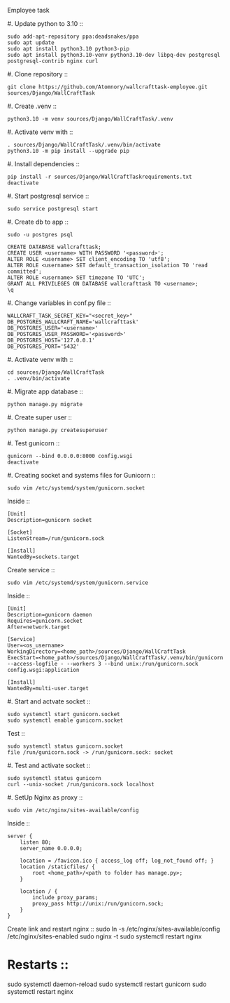 Employee task

#. Update python to 3.10 ::

	sudo add-apt-repository ppa:deadsnakes/ppa
	sudo apt update
	sudo apt install python3.10 python3-pip 
	sudo apt install python3.10-venv python3.10-dev libpq-dev postgresql postgresql-contrib nginx curl 

#. Clone repository ::

	git clone https://github.com/Atomnory/wallcrafttask-employee.git sources/Django/WallCraftTask

#. Create .venv ::

    python3.10 -m venv sources/Django/WallCraftTask/.venv

#. Activate venv with ::

	. sources/Django/WallCraftTask/.venv/bin/activate
	python3.10 -m pip install --upgrade pip

#. Install dependencies ::

	pip install -r sources/Django/WallCraftTaskrequirements.txt
	deactivate

#. Start postgresql service ::

	sudo service postgresql start

#. Create db to app ::

	sudo -u postgres psql

	CREATE DATABASE wallcrafttask;
	CREATE USER <username> WITH PASSWORD '<password>';
	ALTER ROLE <username> SET client_encoding TO 'utf8';
	ALTER ROLE <username> SET default_transaction_isolation TO 'read committed';
	ALTER ROLE <username> SET timezone TO 'UTC';
	GRANT ALL PRIVILEGES ON DATABASE wallcrafttask TO <username>;
	\q

#. Change variables in conf.py file ::

	WALLCRAFT_TASK_SECRET_KEY="<secret_key>"
	DB_POSTGRES_WALLCRAFT_NAME='wallcrafttask'
	DB_POSTGRES_USER='<username>'
	DB_POSTGRES_USER_PASSWORD='<password>'
	DB_POSTGRES_HOST='127.0.0.1'
	DB_POSTGRES_PORT='5432'

#. Activate venv with ::

	cd sources/Django/WallCraftTask
	. .venv/bin/activate

#. Migrate app database ::

	python manage.py migrate

#. Create super user ::

	python manage.py createsuperuser

#. Test gunicorn ::

	gunicorn --bind 0.0.0.0:8000 config.wsgi
	deactivate

#. Creating socket and systems files for Gunicorn ::

	sudo vim /etc/systemd/system/gunicorn.socket

   Inside ::

    [Unit]
    Description=gunicorn socket

    [Socket]
    ListenStream=/run/gunicorn.sock

    [Install]
    WantedBy=sockets.target

   Create service ::

	sudo vim /etc/systemd/system/gunicorn.service

   Inside ::

    [Unit]
    Description=gunicorn daemon
    Requires=gunicorn.socket
    After=network.target

    [Service]
    User=<os_username>
    WorkingDirectory=<home_path>/sources/Django/WallCraftTask
    ExecStart=<home_path>/sources/Django/WallCraftTask/.venv/bin/gunicorn --access-logfile - --workers 3 --bind unix:/run/gunicorn.sock config.wsgi:application

    [Install]
    WantedBy=multi-user.target

#. Start and actvate socket ::

	sudo systemctl start gunicorn.socket
	sudo systemctl enable gunicorn.socket

   Test ::

	sudo systemctl status gunicorn.socket
	file /run/gunicorn.sock -> /run/gunicorn.sock: socket

#. Test and activate socket ::

	sudo systemctl status gunicorn
	curl --unix-socket /run/gunicorn.sock localhost

#. SetUp Nginx as proxy ::

	sudo vim /etc/nginx/sites-available/config

   Inside ::

    server {
        listen 80;
        server_name 0.0.0.0;

        location = /favicon.ico { access_log off; log_not_found off; }
        location /staticfiles/ {
            root <home_path>/<path to folder has manage.py>;
        }

        location / {
            include proxy_params;
            proxy_pass http://unix:/run/gunicorn.sock;
        }
    }

   Create link and restart nginx ::
	sudo ln -s /etc/nginx/sites-available/config /etc/nginx/sites-enabled
	sudo nginx -t
	sudo systemctl restart nginx


# Restarts ::

sudo systemctl daemon-reload
sudo systemctl restart gunicorn
sudo systemctl restart nginx

